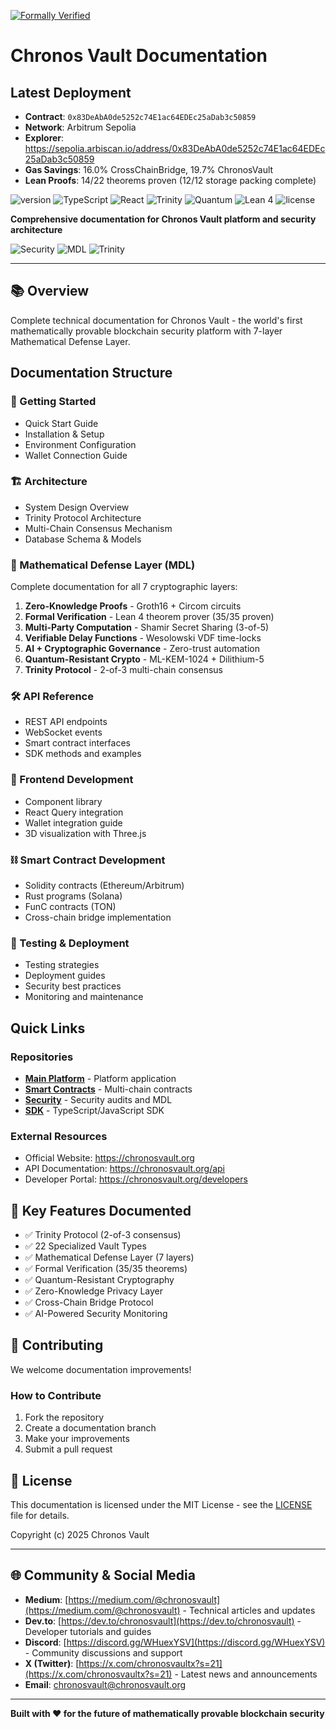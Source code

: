 [![Formally Verified](https://img.shields.io/badge/Formally_Verified-35%2F35_Theorems-green.svg)](./docs/formal-verification/)
# Chronos Vault Documentation


## Latest Deployment

- **Contract**: `0x83DeAbA0de5252c74E1ac64EDEc25aDab3c50859`
- **Network**: Arbitrum Sepolia
- **Explorer**: https://sepolia.arbiscan.io/address/0x83DeAbA0de5252c74E1ac64EDEc25aDab3c50859
- **Gas Savings**: 16.0% CrossChainBridge, 19.7% ChronosVault
- **Lean Proofs**: 14/22 theorems proven (12/12 storage packing complete)

![version](https://img.shields.io/badge/version-1.0.0-blue)
![TypeScript](https://img.shields.io/badge/TypeScript-5.0-3178C6?logo=typescript)
![React](https://img.shields.io/badge/React-18-61DAFB?logo=react)
![Trinity](https://img.shields.io/badge/Trinity-2/3_Consensus-green)
![Quantum](https://img.shields.io/badge/Quantum-Resistant-purple)
![Lean 4](https://img.shields.io/badge/Lean_4-35/35_Proven-brightgreen)
![license](https://img.shields.io/badge/license-MIT-blue)

**Comprehensive documentation for Chronos Vault platform and security architecture**

![Security](https://img.shields.io/badge/Security-Mathematically_Proven-success)
![MDL](https://img.shields.io/badge/MDL-7_Layers-orange)
![Trinity](https://img.shields.io/badge/Trinity-2/3_Consensus-informational)

---

## 📚 Overview

Complete technical documentation for Chronos Vault - the world's first mathematically provable blockchain security platform with 7-layer Mathematical Defense Layer.

## Documentation Structure

### 🚀 Getting Started
- Quick Start Guide
- Installation & Setup
- Environment Configuration
- Wallet Connection Guide

### 🏗️ Architecture
- System Design Overview
- Trinity Protocol Architecture
- Multi-Chain Consensus Mechanism
- Database Schema & Models

### 🔐 Mathematical Defense Layer (MDL)

Complete documentation for all 7 cryptographic layers:

1. **Zero-Knowledge Proofs** - Groth16 + Circom circuits
2. **Formal Verification** - Lean 4 theorem prover (35/35 proven)
3. **Multi-Party Computation** - Shamir Secret Sharing (3-of-5)
4. **Verifiable Delay Functions** - Wesolowski VDF time-locks
5. **AI + Cryptographic Governance** - Zero-trust automation
6. **Quantum-Resistant Crypto** - ML-KEM-1024 + Dilithium-5
7. **Trinity Protocol** - 2-of-3 multi-chain consensus

### 🛠️ API Reference
- REST API endpoints
- WebSocket events
- Smart contract interfaces
- SDK methods and examples

### 📱 Frontend Development
- Component library
- React Query integration
- Wallet integration guide
- 3D visualization with Three.js

### ⛓️ Smart Contract Development
- Solidity contracts (Ethereum/Arbitrum)
- Rust programs (Solana)
- FunC contracts (TON)
- Cross-chain bridge implementation

### 🧪 Testing & Deployment
- Testing strategies
- Deployment guides
- Security best practices
- Monitoring and maintenance

## Quick Links

### Repositories
- **[Main Platform](https://github.com/Chronos-Vault/chronos-vault-platform-)** - Platform application
- **[Smart Contracts](https://github.com/Chronos-Vault/chronos-vault-contracts)** - Multi-chain contracts
- **[Security](https://github.com/Chronos-Vault/chronos-vault-security)** - Security audits and MDL
- **[SDK](https://github.com/Chronos-Vault/chronos-vault-sdk)** - TypeScript/JavaScript SDK

### External Resources
- Official Website: https://chronosvault.org
- API Documentation: https://chronosvault.org/api
- Developer Portal: https://chronosvault.org/developers

## 🎯 Key Features Documented

- ✅ Trinity Protocol (2-of-3 consensus)
- ✅ 22 Specialized Vault Types
- ✅ Mathematical Defense Layer (7 layers)
- ✅ Formal Verification (35/35 theorems)
- ✅ Quantum-Resistant Cryptography
- ✅ Zero-Knowledge Privacy Layer
- ✅ Cross-Chain Bridge Protocol
- ✅ AI-Powered Security Monitoring

## 🤝 Contributing

We welcome documentation improvements!

### How to Contribute
1. Fork the repository
2. Create a documentation branch
3. Make your improvements
4. Submit a pull request

## 📄 License

This documentation is licensed under the MIT License - see the [LICENSE](./LICENSE) file for details.

Copyright (c) 2025 Chronos Vault

---

## 🌐 Community & Social Media

- **Medium**: [https://medium.com/@chronosvault](https://medium.com/@chronosvault) - Technical articles and updates
- **Dev.to**: [https://dev.to/chronosvault](https://dev.to/chronosvault) - Developer tutorials and guides
- **Discord**: [https://discord.gg/WHuexYSV](https://discord.gg/WHuexYSV) - Community discussions and support
- **X (Twitter)**: [https://x.com/chronosvaultx?s=21](https://x.com/chronosvaultx?s=21) - Latest news and announcements
- **Email**: chronosvault@chronosvault.org

---

**Built with ❤️ for the future of mathematically provable blockchain security**
